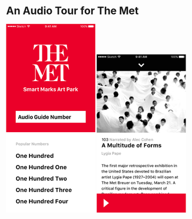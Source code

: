 # An Audio Tour for The Met

<div>
    <img src="media/1.png" width="48%">
    <img src="media/2.png" width="48%">
</div>
